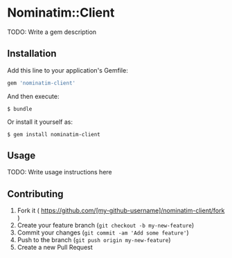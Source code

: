 # Nominatim::Client

TODO: Write a gem description

## Installation

Add this line to your application's Gemfile:

```ruby
gem 'nominatim-client'
```

And then execute:

    $ bundle

Or install it yourself as:

    $ gem install nominatim-client

## Usage

TODO: Write usage instructions here

## Contributing

1. Fork it ( https://github.com/[my-github-username]/nominatim-client/fork )
2. Create your feature branch (`git checkout -b my-new-feature`)
3. Commit your changes (`git commit -am 'Add some feature'`)
4. Push to the branch (`git push origin my-new-feature`)
5. Create a new Pull Request
